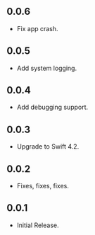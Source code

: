 ## 0.0.6

- Fix app crash.

## 0.0.5

- Add system logging.

## 0.0.4

- Add debugging support.

## 0.0.3

- Upgrade to Swift 4.2.

## 0.0.2

- Fixes, fixes, fixes.

## 0.0.1

- Initial Release.
